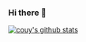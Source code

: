 ### Hi there 👋

[![couy's github stats](https://github-readme-stats.vercel.app/api?username=Couy69&show_icons=true&count_private=true)](https://github.com/anuraghazra/github-readme-stats)
